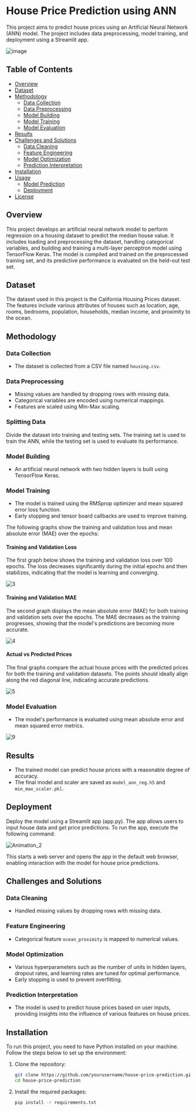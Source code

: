 # House Price Prediction using ANN

This project aims to predict house prices using an Artificial Neural Network (ANN) model. The project includes data preprocessing, model training, and deployment using a Streamlit app.

![image](https://github.com/user-attachments/assets/279cc55d-cdf0-4420-a04e-ee39c4601915)


## Table of Contents
- [Overview](#overview)
- [Dataset](#dataset)
- [Methodology](#methodology)
  - [Data Collection](#data-collection)
  - [Data Preprocessing](#data-preprocessing)
  - [Model Building](#model-building)
  - [Model Training](#model-training)
  - [Model Evaluation](#model-evaluation)
- [Results](#results)
- [Challenges and Solutions](#challenges-and-solutions)
  - [Data Cleaning](#data-cleaning)
  - [Feature Engineering](#feature-engineering)
  - [Model Optimization](#model-optimization)
  - [Prediction Interpretation](#prediction-interpretation)
- [Installation](#installation)
- [Usage](#usage)
  - [Model Prediction](#model-prediction)
  - [Deployment](#deployment)
- [License](#license)

## Overview

This project develops an artificial neural network model to perform regression on a housing dataset to predict the median house value. It includes loading and preprocessing the dataset, handling categorical variables, and building and training a multi-layer perceptron model using TensorFlow Keras. The model is compiled and trained on the preprocessed training set, and its predictive performance is evaluated on the held-out test set.

## Dataset

The dataset used in this project is the California Housing Prices dataset. The features include various attributes of houses such as location, age, rooms, bedrooms, population, households, median income, and proximity to the ocean.

## Methodology

### Data Collection

- The dataset is collected from a CSV file named `housing.csv`.

### Data Preprocessing

- Missing values are handled by dropping rows with missing data.
- Categorical variables are encoded using numerical mappings.
- Features are scaled using Min-Max scaling.

### Splitting Data

Divide the dataset into training and testing sets. The training set is used to train the ANN, while the testing set is used to evaluate its performance.

### Model Building

- An artificial neural network with two hidden layers is built using TensorFlow Keras.

### Model Training

- The model is trained using the RMSprop optimizer and mean squared error loss function.
- Early stopping and tensor board callbacks are used to improve training.

The following graphs show the training and validation loss and mean absolute error (MAE) over the epochs:

#### Training and Validation Loss
The first graph below shows the training and validation loss over 100 epochs. The loss decreases significantly during the initial epochs and then stabilizes, indicating that the model is learning and converging.

  ![3](https://github.com/user-attachments/assets/dbc27b75-eee0-48aa-926b-098bbc5dac6d)

#### Training and Validation MAE
The second graph displays the mean absolute error (MAE) for both training and validation sets over the epochs. The MAE decreases as the training progresses, showing that the model's predictions are becoming more accurate.
  
  ![4](https://github.com/user-attachments/assets/63dee67a-c366-4cc9-b898-7da1ba7acbd2)

#### Actual vs Predicted Prices
The final graphs compare the actual house prices with the predicted prices for both the training and validation datasets. The points should ideally align along the red diagonal line, indicating accurate predictions.

  ![5](https://github.com/user-attachments/assets/39506735-8cdc-4f4c-9d1f-e6e0d771e6c0)


### Model Evaluation

- The model's performance is evaluated using mean absolute error and mean squared error metrics.

![9](https://github.com/user-attachments/assets/97ba7064-1375-4f63-9d69-7f54f54fd93a)



## Results

- The trained model can predict house prices with a reasonable degree of accuracy.
- The final model and scaler are saved as `model_ann_reg.h5` and `min_max_scaler.pkl`.

## Deployment
Deploy the model using a Streamlit app (app.py). The app allows users to input house data and get price predictions. To run the app, execute the following command:

![Animation_2](https://github.com/user-attachments/assets/d61ec3a8-34d5-41b9-8e78-2778c878a98d)

  
This starts a web server and opens the app in the default web browser, enabling interaction with the model for house price predictions.
## Challenges and Solutions

### Data Cleaning

- Handled missing values by dropping rows with missing data.

### Feature Engineering

- Categorical feature `ocean_proximity` is mapped to numerical values.

### Model Optimization

- Various hyperparameters such as the number of units in hidden layers, dropout rates, and learning rates are tuned for optimal performance.
- Early stopping is used to prevent overfitting.

### Prediction Interpretation

- The model is used to predict house prices based on user inputs, providing insights into the influence of various features on house prices.

## Installation

To run this project, you need to have Python installed on your machine. Follow the steps below to set up the environment:

1. Clone the repository:
    ```sh
    git clone https://github.com/yourusername/house-price-prediction.git](https://github.com/Jayita11/ANN-Regression-House-Price-Prediction
    cd house-price-prediction
    ```

2. Install the required packages:
    ```sh
    pip install -r requirements.txt
    ```

